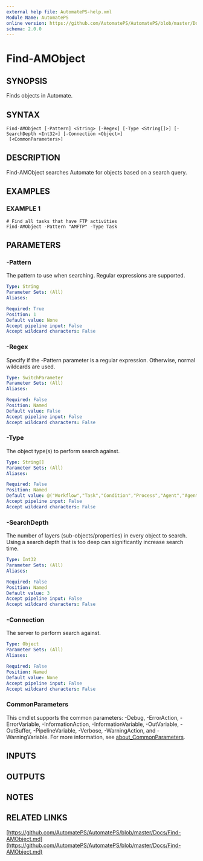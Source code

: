 ```yaml
---
external help file: AutomatePS-help.xml
Module Name: AutomatePS
online version: https://github.com/AutomatePS/AutomatePS/blob/master/Docs/Find-AMObject.md
schema: 2.0.0
---
```


# Find-AMObject

## SYNOPSIS
Finds objects in Automate.

## SYNTAX

```
Find-AMObject [-Pattern] <String> [-Regex] [-Type <String[]>] [-SearchDepth <Int32>] [-Connection <Object>]
 [<CommonParameters>]
```

## DESCRIPTION
Find-AMObject searches Automate for objects based on a search query.

## EXAMPLES

### EXAMPLE 1
```
# Find all tasks that have FTP activities
Find-AMObject -Pattern "AMFTP" -Type Task
```

## PARAMETERS

### -Pattern
The pattern to use when searching. 
Regular expressions are supported.

```yaml
Type: String
Parameter Sets: (All)
Aliases:

Required: True
Position: 1
Default value: None
Accept pipeline input: False
Accept wildcard characters: False
```

### -Regex
Specify if the -Pattern parameter is a regular expression. 
Otherwise, normal wildcards are used.

```yaml
Type: SwitchParameter
Parameter Sets: (All)
Aliases:

Required: False
Position: Named
Default value: False
Accept pipeline input: False
Accept wildcard characters: False
```

### -Type
The object type(s) to perform search against.

```yaml
Type: String[]
Parameter Sets: (All)
Aliases:

Required: False
Position: Named
Default value: @("Workflow","Task","Condition","Process","Agent","AgentGroup","User","UserGroup")
Accept pipeline input: False
Accept wildcard characters: False
```

### -SearchDepth
The number of layers (sub-objects/properties) in every object to search. 
Using a search depth that is too deep can significantly increase search time.

```yaml
Type: Int32
Parameter Sets: (All)
Aliases:

Required: False
Position: Named
Default value: 3
Accept pipeline input: False
Accept wildcard characters: False
```

### -Connection
The server to perform search against.

```yaml
Type: Object
Parameter Sets: (All)
Aliases:

Required: False
Position: Named
Default value: None
Accept pipeline input: False
Accept wildcard characters: False
```

### CommonParameters
This cmdlet supports the common parameters: -Debug, -ErrorAction, -ErrorVariable, -InformationAction, -InformationVariable, -OutVariable, -OutBuffer, -PipelineVariable, -Verbose, -WarningAction, and -WarningVariable. For more information, see [about_CommonParameters](http://go.microsoft.com/fwlink/?LinkID=113216).

## INPUTS

## OUTPUTS

## NOTES

## RELATED LINKS

[https://github.com/AutomatePS/AutomatePS/blob/master/Docs/Find-AMObject.md](https://github.com/AutomatePS/AutomatePS/blob/master/Docs/Find-AMObject.md)

